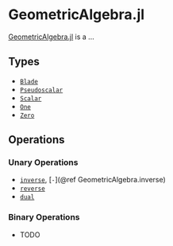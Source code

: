 # GeometricAlgebra.jl

[GeometricAlgebra.jl](https://github.com/velexi-corporation/GeometricAlgebra.jl)
is a …

## Types

* [`Blade`](@ref)
* [`Pseudoscalar`](@ref)
* [`Scalar`](@ref)
* [`One`](@ref)
* [`Zero`](@ref)

## Operations

### Unary Operations

* [`inverse`](@ref), [`-`](@ref GeometricAlgebra.inverse)
* [`reverse`](@ref)
* [`dual`](@ref)

### Binary Operations

* TODO
